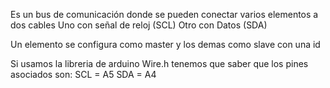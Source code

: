 Es un bus de comunicación donde se pueden conectar varios elementos a dos cables
	Uno con señal de reloj (SCL)
	Otro con Datos (SDA)

Un elemento se configura como master y los demas como slave con una id

Si usamos la libreria de arduino Wire.h tenemos que saber que los pines asociados son:
	SCL = A5
	SDA = A4